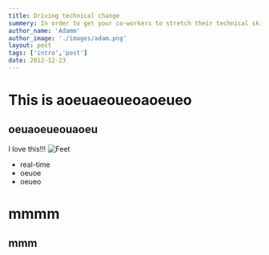 ```yaml
---
title: Driving technical change
summery: In order to get your co-workers to stretch their technical skills, you’ll have to stretch your soft skills. This post will help you make that stretch without compromising your resistance to playing politics. You can overcome resistance (however illogical) in a logical way.  ..
author_name: 'Adamm'
author_image: './images/adam.png'
layout: post
tags: ['intro','post']
date: 2012-12-23
---
```


# This is aoeuaeoueoaoeueo

## oeuaoeueouaoeu

I love this!!! ![Feet](http://i.imgur.com/fepN3.jpg)

* real-time
* oeuoe
* oeueo

mmmm
====

mmm
---

